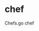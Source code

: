 # chef
Chefs.go chef


<!-- 有些方法是需要定义成动态可替换的，比如，bodyParser -->


<!--

    各模块的configure没有处理setting
    各模块的 headth 还是要的， 像 data，就没法在框架内完成统计，因为不知道db是什么Close的

    所有模块间的调用，考虑使用 委托， 直接整到 chef 中， 做中转
    这样使所有模块独立， 不相互依赖
    

    cache 配置加 codec ，来指定加解密后段， 所以,Read的时候，要加 引用参数，用来 Unmar....

    默认的  cache, session, mutex 驱动，都要更新，因为，没有做自动过期处理

    log 模块的 管道 flush，结束，有问题，还没调

    queue redis 驱动， 多协程队列，关闭退出时，会有BUG，可能不会等待任务全部执行完成

    method调用的时候，必须newContext，只共享 meta 元数据，
    要不然连续调用的时候,name,config,valud,args会全部串线被修改
    method的调用，需要优化
    要不然就是直接拿Meta做为父类， 再考虑，
    拿meta做父类，或是，集成meta的一个父类， 或是 method调用的Context得用一个子类，不能直接用现在的context
    事实意义就是，meta是所有context的父类，

    event, queue 留着自定义Queue, Event 的名字功能，放到后续升级中
    event, queue Weight为-1的，不分布的，应该默认不注册， 除非指定连接
    event queue， 都支持，notice吧， 如果定义了 notice，那在publish的时候，要做参数解析

    全模块error替换为Res，每个模块定义自己的res列表，这样返回或是输出log的时候，就可以按自己定义的 语言，输出文案了


    chef 不公共end方法， 改成在 注册 模块 module 的时候，返回一个接口。  
    这个接口，可以在模块里访问，一些chef内容的方法，比如，end之类的，不直接能被包外调用的方法

    register去掉 override ，因为模块的 builtin，加载包的时候，就已经完成了
    就算是框架层面的builtin，也应该先引入， 可否被替换， 由模块自己决定

    event StartTrigger中，如果发一个 event，to redis
    第一个节点自己，会收不到，但是只要有其它已启动的节点，自己就能收到
    延迟100毫秒， 就可以收到， 说明 StartTrigger 被启动的同时
    event,redis还没初始化完成，因为监听是独立协池，所以
    解决方法：所有异步launch的模块，使用一个  WaitGroup 来同步等待 完成初始化

    event redis 驱动，暂时还没有好的分组想法或方案，待处理

    所有模块的configure 要检查，不直接从顶层map解析数据


    chef 各模块的委托方法

-->